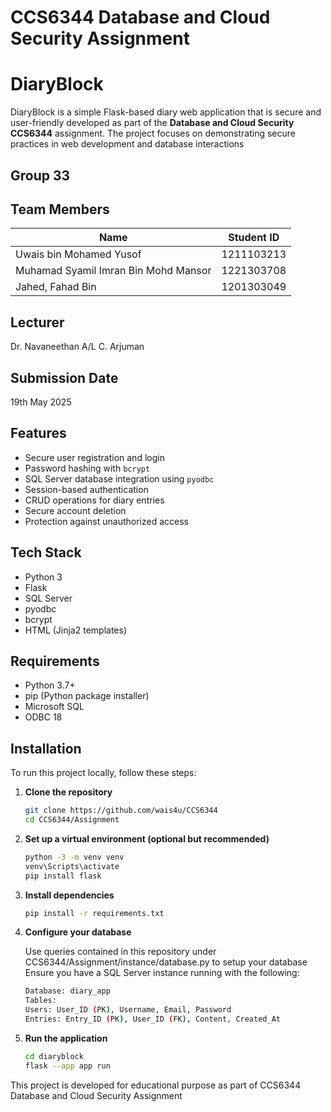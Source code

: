 # CCS6344 Database and Cloud Security Assignment
# DiaryBlock

DiaryBlock is a simple Flask-based diary web application that is secure and user-friendly developed as part of the **Database and Cloud Security CCS6344** assignment. The project focuses on demonstrating secure practices in web development and database interactions

## Group 33
## Team Members

|Name | Student ID |
|-------------------|----|
|Uwais bin Mohamed Yusof | 1211103213 |
|Muhamad Syamil Imran Bin Mohd Mansor | 1221303708 |
|Jahed, Fahad Bin | 1201303049 |

## Lecturer
Dr. Navaneethan A/L C. Arjuman

## Submission Date
19th May 2025

## Features

- Secure user registration and login
- Password hashing with `bcrypt`
- SQL Server database integration using `pyodbc`
- Session-based authentication
- CRUD operations for diary entries
- Secure account deletion
- Protection against unauthorized access

## Tech Stack

- Python 3
- Flask
- SQL Server
- pyodbc
- bcrypt
- HTML (Jinja2 templates)

## Requirements

- Python 3.7+
- pip (Python package installer)
- Microsoft SQL 
- ODBC 18

## Installation
To run this project locally, follow these steps:

1. **Clone the repository**
   ```bash
   git clone https://github.com/wais4u/CCS6344
   cd CCS6344/Assignment
2. **Set up a virtual environment (optional but recommended)**
    ```bash
    python -3 -m venv venv
    venv\Scripts\activate
    pip install flask
3. **Install dependencies**
    ```bash
    pip install -r requirements.txt
4. **Configure your database**

    Use queries contained in this repository under CCS6344/Assignment/instance/database.py to setup your database
    Ensure you have a SQL Server instance running with the following:
    ```bash
    Database: diary_app
    Tables: 
    Users: User_ID (PK), Username, Email, Password
    Entries: Entry_ID (PK), User_ID (FK), Content, Created_At
5. **Run the application**
    ```bash
    cd diaryblock
    flask --app app run
This project is developed for educational purpose as part of CCS6344 Database and Cloud Security Assignment
